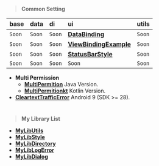 > **Common Setting**

| base   | data   | di     | ui                                                                         | utils  |
|:-------|:-------|:-------|:---------------------------------------------------------------------------|:-------|
| `Soon` | `Soon` | `Soon` | [**DataBinding**](https://github.com/gzeinnumer/StatusBarStyle)            | `Soon` |
| `Soon` | `Soon` | `Soon` | [**ViewBindingExample**](https://github.com/gzeinnumer/ViewBindingExample) | `Soon` |
| `Soon` | `Soon` | `Soon` | [**StatusBarStyle**](https://github.com/gzeinnumer/StatusBarStyle)         | `Soon` |
| `Soon` | `Soon` | `Soon` | `Soon`                                                                     | `Soon` |

- **Multi Permission**
  - [**MultiPermition**](https://github.com/gzeinnumer/MultiPermition) Java Version.
  - [**MultiPermitionkt**](https://github.com/gzeinnumer/MultiPermitionkt)
    Kotlin Version.
- [**CleartextTrafficError**](https://github.com/gzeinnumer/CleartextTrafficError)
  Android 9 (SDK >= 28).

#
> **My Library List**

- [**MyLibUtils**](https://github.com/gzeinnumer/MyLibUtils)
- [**MyLibStyle**](https://github.com/gzeinnumer/MyLibStyle)
- [**MyLibDirectory**](https://github.com/gzeinnumer/MyLibDirectory)
- [**MyLibLogError**](https://github.com/gzeinnumer/MyLibLogError)
- [**MyLibDialog**](https://github.com/gzeinnumer/MyLibDialog)
